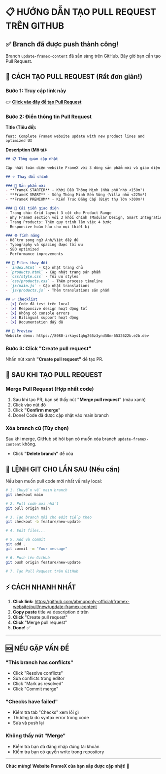 # 📋 HƯỚNG DẪN TẠO PULL REQUEST TRÊN GITHUB

## ✅ Branch đã được push thành công!

Branch `update-framex-content` đã sẵn sàng trên GitHub. Bây giờ bạn cần tạo Pull Request.

## 🚀 CÁCH TẠO PULL REQUEST (Rất đơn giản!)

### Bước 1: Truy cập link này
👉 **[Click vào đây để tạo Pull Request](https://github.com/abmuponly-official/framex-website/pull/new/update-framex-content)**

### Bước 2: Điền thông tin Pull Request

**Title (Tiêu đề):**
```
feat: Complete FrameX website update with new product lines and optimized UI
```

**Description (Mô tả):**
```markdown
## 📋 Tổng quan cập nhật

Cập nhật toàn diện website FrameX với 3 dòng sản phẩm mới và giao diện được tối ưu.

## ✨ Thay đổi chính

### 🎯 Sản phẩm mới
- **FrameX STARTER** - Khởi Đầu Thông Minh (Nhà phố nhỏ <150m²)
- **FrameX SMART** - Sống Thông Minh Bền Vững (Villa nhỏ <225m²)  
- **FrameX PREMIUM** - Kiến Trúc Đẳng Cấp (Biệt thự lớn >300m²)

### 🎨 Cải tiến giao diện
- Trang chủ: Grid layout 3 cột cho Product Range
- Why FrameX section với 3 khối chính (Modular Design, Smart Integration, Turnkey Services)
- Trang Products: Thêm quy trình làm việc 4 bước
- Responsive hoàn hảo cho mọi thiết bị

### 🌐 Tính năng
- Hỗ trợ song ngữ Anh/Việt đầy đủ
- Typography và spacing được tối ưu
- SEO optimized
- Performance improvements

## 📝 Files thay đổi
- `index.html` - Cập nhật trang chủ
- `products.html` - Cập nhật trang sản phẩm
- `css/style.css` - Tối ưu styles
- `css/products.css` - Thêm process timeline
- `js/main.js` - Cập nhật translations
- `js/products.js` - Thêm translations sản phẩm

## ✅ Checklist
- [x] Code đã test trên local
- [x] Responsive design hoạt động tốt
- [x] Không có console errors
- [x] Bilingual support hoạt động
- [x] Documentation đầy đủ

## 📸 Preview
Website demo: https://8080-irkays1qhg265z3ynd50m-6532622b.e2b.dev
```

### Bước 3: Click "Create pull request"

Nhấn nút xanh **"Create pull request"** để tạo PR.

## 🔀 SAU KHI TẠO PULL REQUEST

### Merge Pull Request (Hợp nhất code)

1. Sau khi tạo PR, bạn sẽ thấy nút **"Merge pull request"** (màu xanh)
2. Click vào nút đó
3. Click **"Confirm merge"**
4. Done! Code đã được cập nhật vào main branch

### Xóa branch cũ (Tùy chọn)

Sau khi merge, GitHub sẽ hỏi bạn có muốn xóa branch `update-framex-content` không.
- Click **"Delete branch"** để xóa

## 📌 LỆNH GIT CHO LẦN SAU (Nếu cần)

Nếu bạn muốn pull code mới nhất về máy local:

```bash
# 1. Chuyển về main branch
git checkout main

# 2. Pull code mới nhất
git pull origin main

# 3. Tạo branch mới cho edit tiếp theo
git checkout -b feature/new-update

# 4. Edit files...

# 5. Add và commit
git add .
git commit -m "Your message"

# 6. Push lên GitHub
git push origin feature/new-update

# 7. Tạo Pull Request trên GitHub
```

## ⚡ CÁCH NHANH NHẤT

1. **Click link:** https://github.com/abmuponly-official/framex-website/pull/new/update-framex-content
2. **Copy paste** title và description ở trên
3. **Click** "Create pull request"
4. **Click** "Merge pull request"
5. **Done!** ✅

---

## 🆘 NẾU GẶP VẤN ĐỀ

### "This branch has conflicts"
- Click "Resolve conflicts"
- Sửa conflicts trong editor
- Click "Mark as resolved"
- Click "Commit merge"

### "Checks have failed"
- Kiểm tra tab "Checks" xem lỗi gì
- Thường là do syntax error trong code
- Sửa và push lại

### Không thấy nút "Merge"
- Kiểm tra bạn đã đăng nhập đúng tài khoản
- Kiểm tra bạn có quyền write trong repository

---

**Chúc mừng! Website FrameX của bạn sắp được cập nhật! 🎉**